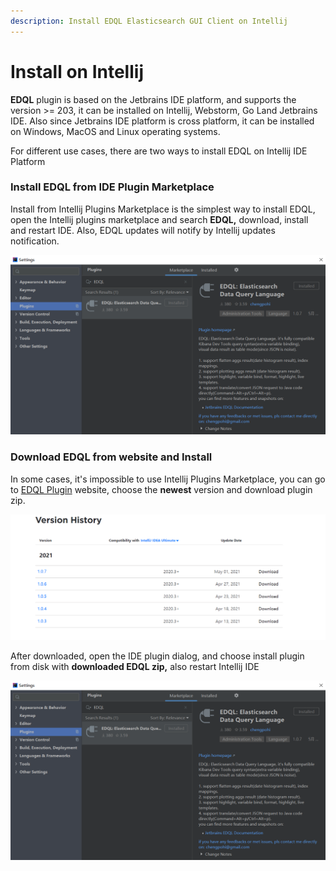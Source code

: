 ```yaml
---
description: Install EDQL Elasticsearch GUI Client on Intellij
---
```


# Install on Intellij

**EDQL** plugin is based on the Jetbrains IDE platform, and supports the version >= 203, it can be installed on Intellij,
Webstorm, Go Land Jetbrains IDE. Also since Jetbrains IDE platform is cross platform, it can be installed on Windows,
MacOS and Linux operating systems.

For different use cases, there are two ways to install EDQL on Intellij IDE Platform

### Install EDQL from IDE Plugin Marketplace

Install from Intellij Plugins Marketplace is the simplest way to install EDQL, open the Intellij plugins
marketplace and search **EDQL,** download, install and restart IDE. Also, EDQL updates will notify by Intellij updates
notification.

![](../.gitbook/assets/install-edql.png)

### Download EDQL from website and Install

In some cases, it's impossible to use Intellij Plugins Marketplace, you can go
to [EDQL Plugin](https://plugins.jetbrains.com/plugin/16364-edql-elasticsearch-data-query-language) website, choose the
**newest** version and download plugin zip.

![](../.gitbook/assets/manual-install.png)

After downloaded, open the IDE plugin dialog, and choose install plugin from disk with **downloaded EDQL zip,** also restart
Intellij IDE

![](<../.gitbook/assets/install-edql (1).png>)
